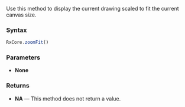 Use this method to display the current drawing scaled to fit the current canvas size.

### Syntax

```typescript
RxCore.zoomFit()
```

### Parameters

- **None**

### Returns

- **NA** — This method does not return a value.